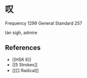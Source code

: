 # 叹
Frequency 1299
General Standard 257

tàn
sigh, admire

## References
- [[HSK 6]]
- [[5 Strokes]]
- [[口 Radical]]